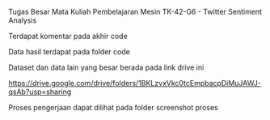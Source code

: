 Tugas Besar Mata Kuliah Pembelajaran Mesin TK-42-G6 - Twitter Sentiment Analysis

Terdapat komentar pada akhir code

Data hasil terdapat pada folder code

Dataset dan data lain yang besar berada pada link drive ini

https://drive.google.com/drive/folders/1BKLzvxVkc0tcEmpbacpDiMuJAWJ-qsAb?usp=sharing

Proses pengerjaan dapat dilihat pada folder screenshot proses

